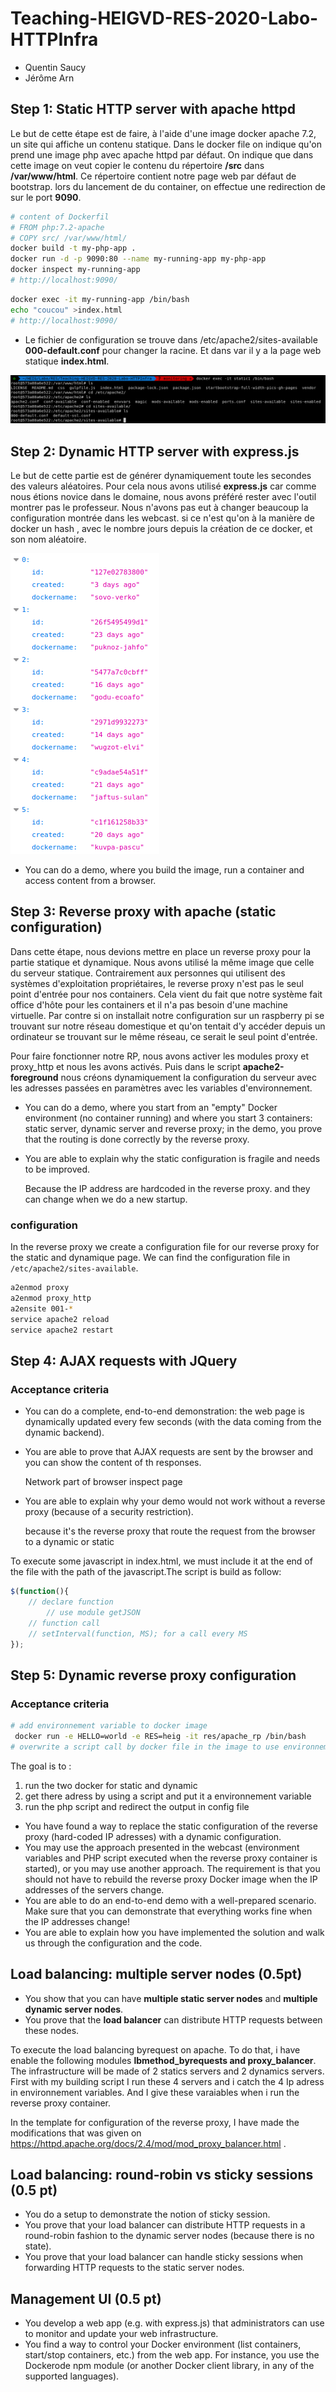 # Teaching-HEIGVD-RES-2020-Labo-HTTPInfra

- Quentin Saucy
- Jérôme Arn

## Step 1: Static HTTP server with apache httpd

Le but de cette étape est de faire, à l'aide d'une image docker apache 7.2, un site qui affiche un contenu statique. Dans le docker file on indique qu'on prend une image php avec apache httpd par défaut. On indique que dans cette image on veut copier le contenu du répertoire **/src** dans **/var/www/html**. Ce répertoire contient notre page web par défaut de bootstrap. lors du lancement de du container, on effectue une redirection de sur le port **9090**. 

```sh
# content of Dockerfil
# FROM php:7.2-apache
# COPY src/ /var/www/html/
docker build -t my-php-app .
docker run -d -p 9090:80 --name my-running-app my-php-app
docker inspect my-running-app
# http://localhost:9090/
```

```sh
docker exec -it my-running-app /bin/bash
echo "coucou" >index.html
# http://localhost:9090/
```

* Le fichier de configuration se trouve dans  /etc/apache2/sites-available  **000-default.conf** pour changer la racine. Et dans var il y a la page web statique **index.html**. 

![](./img/task1.png)

## Step 2: Dynamic HTTP server with express.js

Le but de cette partie est de générer dynamiquement toute les secondes des valeurs aléatoires. Pour cela nous avons utilisé **express.js** car comme nous étions novice dans le domaine, nous avons préféré rester avec l'outil montrer pas le professeur. Nous n'avons pas eut à changer beaucoup la configuration montrée dans les webcast. si ce n'est qu'on à la manière de docker un hash , avec le nombre jours depuis la création de ce docker, et son nom aléatoire. 

![](./img/task2.png)

* You can do a demo, where you build the image, run a container and access content from a browser.

## Step 3: Reverse proxy with apache (static configuration)

Dans cette étape, nous devions mettre en place un reverse proxy pour la partie statique et dynamique. Nous avons utilisé la même image que celle du serveur statique. Contrairement aux personnes qui utilisent des systèmes d'exploitation propriétaires, le reverse proxy n'est pas le seul point d'entrée pour nos containers. Cela vient du fait que notre système fait office d'hôte pour les containers et il n'a pas besoin d'une machine virtuelle. Par contre si on installait notre configuration sur un raspberry pi se trouvant sur notre réseau domestique et qu'on tentait d'y accéder depuis un ordinateur se trouvant sur le même réseau, ce serait le seul point d'entrée. 

Pour faire fonctionner notre RP, nous avons activer les modules proxy et proxy_http et nous les avons activés. Puis dans le script  **apache2-foreground** nous créons dynamiquement la configuration du serveur avec les adresses passées en paramètres avec les variables d'environnement. 

* You can do a demo, where you start from an "empty" Docker environment (no container running) and where you start 3 containers: static server, dynamic server and reverse proxy; in the demo, you prove that the routing is done correctly by the reverse proxy.

* You are able to explain why the static configuration is fragile and needs to be improved.

  Because the IP address are hardcoded in the reverse proxy. and they can change when we do a new startup.


### configuration 

In the reverse proxy we create a configuration file for our reverse proxy for the static and dynamique page. We can find the configuration file in `/etc/apache2/sites-available`. 

```sh
a2enmod proxy
a2enmod proxy_http
a2ensite 001-*
service apache2 reload
service apache2 restart
```




##  Step 4: AJAX requests with JQuery

### Acceptance criteria

* You can do a complete, end-to-end demonstration: the web page is dynamically updated every few seconds (with the data coming from the dynamic backend).

* You are able to prove that AJAX requests are sent by the browser and you can show the content of th responses.

  Network part of browser inspect page 

* You are able to explain why your demo would not work without a reverse proxy (because of a security restriction).

  because it's the reverse proxy that route the request from the browser to a dynamic or static 


To execute some javascript in index.html, we must include it at the end of the file with the path of the javascript.The script is build as follow: 

```js
$(function(){
    // declare function
    	// use module getJSON
    // function call 
    // setInterval(function, MS); for a call every MS
});
```



## Step 5: Dynamic reverse proxy configuration

### Acceptance criteria

```sh
# add environnement variable to docker image 
 docker run -e HELLO=world -e RES=heig -it res/apache_rp /bin/bash
# overwrite a script call by docker file in the image to use environnement variable 
```

The goal is to :

1. run the two docker for static and dynamic
2. get there adress by using a script and put it a environnement variable 
3. run the php script and redirect the output in config file 

* You have found a way to replace the static configuration of the reverse proxy (hard-coded IP adresses) with a dynamic configuration.
* You may use the approach presented in the webcast (environment variables and PHP script executed when the reverse proxy container is started), or you may use another approach. The requirement is that you should not have to rebuild the reverse proxy Docker image when the IP addresses of the servers change.
* You are able to do an end-to-end demo with a well-prepared scenario. Make sure that you can demonstrate that everything works fine when the IP addresses change!
* You are able to explain how you have implemented the solution and walk us through the configuration and the code.

## Load balancing: multiple server nodes (0.5pt)

* You show that you can have **multiple static server nodes** and **multiple dynamic server nodes**. 
* You prove that the **load balancer** can distribute HTTP requests between these nodes.

To execute the load balancing byrequest on apache. To do that, i have enable the following modules **lbmethod_byrequests and proxy_balancer**. The infrastructure will be made of 2 statics servers and 2 dynamics servers. First with my building script I run these 4 servers and i catch the 4 Ip adress in environnement variables. And I give these varaiables when i run the reverse proxy container. 

In the template for configuration of the reverse proxy, I have made the modifications that was given on https://httpd.apache.org/docs/2.4/mod/mod_proxy_balancer.html . 

## Load balancing: round-robin vs sticky sessions (0.5 pt)

* You do a setup to demonstrate the notion of sticky session.
* You prove that your load balancer can distribute HTTP requests in a round-robin fashion to the dynamic server nodes (because there is no state).
* You prove that your load balancer can handle sticky sessions when forwarding HTTP requests to the static server nodes.

## Management UI (0.5 pt)

* You develop a web app (e.g. with express.js) that administrators can use to monitor and update your web infrastructure.
* You find a way to control your Docker environment (list containers, start/stop containers, etc.) from the web app. For instance, you use the Dockerode npm module (or another Docker client library, in any of the supported languages).